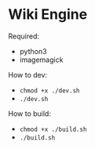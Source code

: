 # Wiki Engine

Required:

- python3
- imagemagick

How to dev:

- `chmod +x ./dev.sh`
- `./dev.sh`

How to build:

- `chmod +x ./build.sh`
- `./build.sh`
